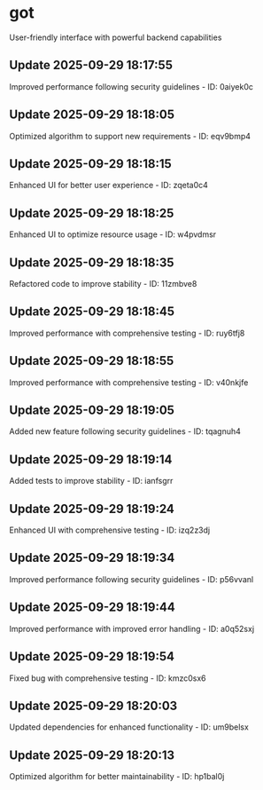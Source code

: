 # got
User-friendly interface with powerful backend capabilities

## Update 2025-09-29 18:17:55
Improved performance following security guidelines - ID: 0aiyek0c


## Update 2025-09-29 18:18:05
Optimized algorithm to support new requirements - ID: eqv9bmp4


## Update 2025-09-29 18:18:15
Enhanced UI for better user experience - ID: zqeta0c4


## Update 2025-09-29 18:18:25
Enhanced UI to optimize resource usage - ID: w4pvdmsr


## Update 2025-09-29 18:18:35
Refactored code to improve stability - ID: 11zmbve8


## Update 2025-09-29 18:18:45
Improved performance with comprehensive testing - ID: ruy6tfj8


## Update 2025-09-29 18:18:55
Improved performance with comprehensive testing - ID: v40nkjfe


## Update 2025-09-29 18:19:05
Added new feature following security guidelines - ID: tqagnuh4


## Update 2025-09-29 18:19:14
Added tests to improve stability - ID: ianfsgrr


## Update 2025-09-29 18:19:24
Enhanced UI with comprehensive testing - ID: izq2z3dj


## Update 2025-09-29 18:19:34
Improved performance following security guidelines - ID: p56vvanl


## Update 2025-09-29 18:19:44
Improved performance with improved error handling - ID: a0q52sxj


## Update 2025-09-29 18:19:54
Fixed bug with comprehensive testing - ID: kmzc0sx6


## Update 2025-09-29 18:20:03
Updated dependencies for enhanced functionality - ID: um9belsx


## Update 2025-09-29 18:20:13
Optimized algorithm for better maintainability - ID: hp1bal0j

